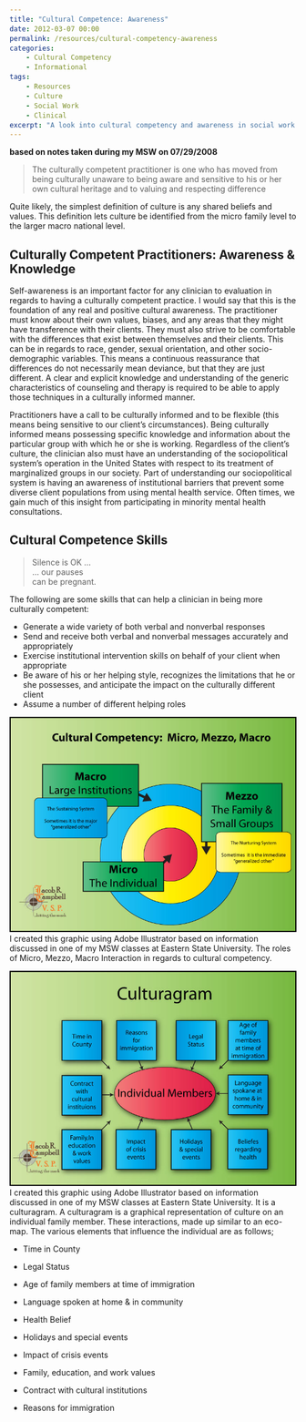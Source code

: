 ```yaml
---
title: "Cultural Competence: Awareness"
date: 2012-03-07 00:00
permalink: /resources/cultural-competency-awareness
categories:
    - Cultural Competency
    - Informational
tags:
    - Resources
    - Culture
    - Social Work
    - Clinical
excerpt: "A look into cultural competency and awareness in social work practice."
---
```


**based on notes taken during my MSW on 07/29/2008**

> The culturally competent practitioner is one who has moved from being culturally unaware to being aware and sensitive to his or her own cultural heritage and to valuing and respecting difference

Quite likely, the simplest definition of culture is any shared beliefs and values. This definition lets culture be identified from the micro family level to the larger macro national level.

## Culturally Competent Practitioners: Awareness & Knowledge

Self-awareness is an important factor for any clinician to evaluation in regards to having a culturally competent practice. I would say that this is the foundation of any real and positive cultural awareness. The practitioner must know about their own values, biases, and any areas that they might have transference with their clients. They must also strive to be comfortable with the differences that exist between themselves and their clients. This can be in regards to race, gender, sexual orientation, and other socio-demographic variables. This means a continuous reassurance that differences do not necessarily mean deviance, but that they are just different. A clear and explicit knowledge and understanding of the generic characteristics of counseling and therapy is required to be able to apply those techniques in a culturally informed manner.

Practitioners have a call to be culturally informed and to be flexible (this means being sensitive to our client’s circumstances). Being culturally informed means possessing specific knowledge and information about the particular group with which he or she is working. Regardless of the client’s culture, the clinician also must have an understanding of the sociopolitical system’s operation in the United States with respect to its treatment of marginalized groups in our society. Part of understanding our sociopolitical system is having an awareness of institutional barriers that prevent some diverse client populations from using mental health service. Often times, we gain much of this insight from participating in minority mental health consultations.

## Cultural Competence Skills

> Silence is OK …   
> … our pauses   
> can be pregnant.

The following are some skills that can help a clinician in being more culturally competent:

* Generate a wide variety of both verbal and nonverbal responses
* Send and receive both verbal and nonverbal messages accurately and appropriately
* Exercise institutional intervention skills on behalf of your client when appropriate
* Be aware of his or her helping style, recognizes the limitations that he or she possesses, and anticipate the impact on the culturally different client
* Assume a number of different helping roles

[![Graphic, the roles of Micro, Mezzo, Macro Interaction in regards to cultural competency.][1]][1] I created this graphic using Adobe Illustrator based on information discussed in one of my MSW classes at Eastern State University. The roles of Micro, Mezzo, Macro Interaction in regards to cultural competency.

[![Graphic showing a culturagram][2]][2] I created this graphic using Adobe Illustrator based on information discussed in one of my MSW classes at Eastern State University. It is a culturagram. A culturagram is a graphical representation of culture on an individual family member. These interactions, made up similar to an eco-map. The various elements that influence the individual are as follows;

* Time in County
* Legal Status
* Age of family members at time of immigration
* Language spoken at home & in community
* Health Belief
* Holidays and special events
* Impact of crisis events
* Family, education, and work values
* Contract with cultural institutions
* Reasons for immigration


   [1]: /assets/media/cultural-competency-micro-mezzo-macro-systems.jpg
   [2]: /assets/media/cultural-competency-culturagram.jpg
